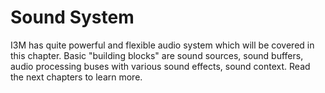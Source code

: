 # Sound System

I3M has quite powerful and flexible audio system which will be covered in this chapter. Basic "building blocks" are
sound sources, sound buffers, audio processing buses with various sound effects, sound context. Read the next chapters 
to learn more.
